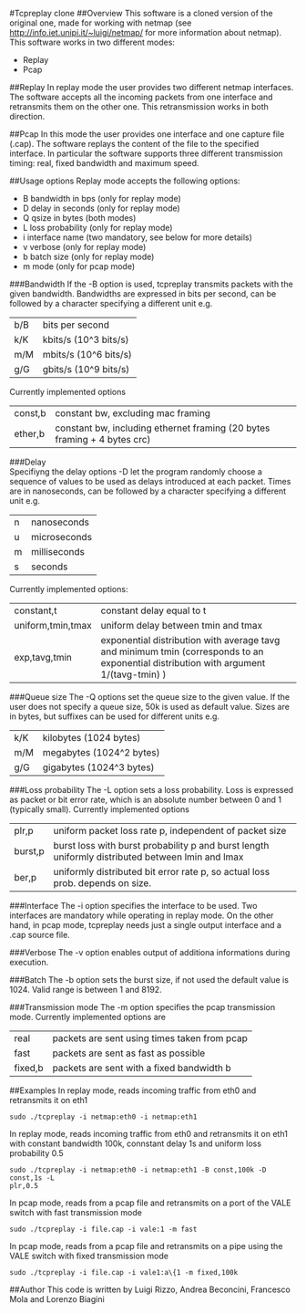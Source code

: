 #Tcpreplay clone
##Overview
This software is a cloned version of the original one, made for working with
netmap (see http://info.iet.unipi.it/~luigi/netmap/ for more information 
about netmap). 
This software works in two different modes:
* Replay
* Pcap

##Replay
In replay mode the user provides two different netmap interfaces.
The software accepts all the incoming packets from one interface and retransmits 
them on the other one. This retransmission works in both direction.

##Pcap
In this mode the user provides one interface and one capture file (.cap).
The software replays the content of the file to the specified interface. In
particular the software supports three different transmission timing: real, 
fixed bandwidth and maximum speed.

##Usage options
Replay mode accepts the following options:
* B	bandwidth in bps (only for replay mode)
* D	delay in seconds (only for replay mode)
* Q	qsize in bytes	(both modes)
* L	loss probability (only for replay mode)
* i	interface name (two mandatory, see below for more details)
* v	verbose	(only for replay mode)
* b	batch size	(only for replay mode)
* m mode	(only for pcap mode)

###Bandwidth
If the -B option is used, tcpreplay transmits packets with the given bandwidth.
Bandwidths are expressed in bits per second, can be followed by a
character specifying a different unit e.g.

<table>
<tr><td>b/B</td><td>bits per second</td></tr>
<tr><td>k/K</td><td>kbits/s (10^3 bits/s)</td></tr>
<tr><td>m/M</td><td>mbits/s (10^6 bits/s)</td></tr>
<tr><td>g/G</td><td>gbits/s (10^9 bits/s)</td></tr>
</table>

Currently implemented options

<table>
<tr><td>const,b</td><td>constant bw, excluding mac framing</td></tr>
<tr><td>ether,b</td><td>constant bw, including ethernet framing (20 bytes framing + 4 bytes crc)</td></tr>
</table>

###Delay			
Specifiyng the delay options -D let the program randomly choose a sequence of 
values to be used as delays introduced at each packet.
Times are in nanoseconds, can be followed by a character specifying
    a different unit e.g.

<table>
<tr><td>n</td><td>nanoseconds</td></tr>
<tr><td>u</td><td>microseconds</td></tr>
<tr><td>m</td><td>milliseconds</td></tr>
<tr><td>s</td><td>seconds</td></tr>
</table>

Currently implemented options:

<table>
<tr><td>constant,t</td><td>constant delay equal to t</td></tr>
<tr><td>uniform,tmin,tmax</td><td>uniform delay between tmin and tmax</td></tr>
<tr><td>exp,tavg,tmin</td><td>exponential distribution with average tavg and 
minimum tmin (corresponds to an exponential distribution with argument 1/(tavg-tmin) )</td></tr>
</table>

###Queue size
The -Q options set the queue size to the given value. If the user does not 
specify a queue size, 50k is used as default value.
Sizes are in bytes, but suffixes can be used for different units e.g.

<table>
<tr><td>k/K</td><td>kilobytes (1024 bytes)</td></tr>
<tr><td>m/M</td><td>megabytes (1024^2 bytes)</td></tr>
<tr><td>g/G</td><td>gigabytes (1024^3 bytes)</td></tr>
</table>

###Loss probability
The -L option sets a loss probability. Loss is expressed as packet or bit error 
rate, which is an absolute number between 0 and 1 (typically small).
Currently implemented options

<table>
<tr><td>plr,p</td><td>uniform packet loss rate p, independent of packet size</td></tr>
<tr><td>burst,p</td><td>burst loss with burst probability p and burst length uniformly distributed between lmin and lmax</td></tr>
<tr><td>ber,p</td><td>uniformly distributed bit error rate p, so actual loss prob. depends on size.</td></tr>
</table>

###Interface
The -i option specifies the interface to be used. Two interfaces are mandatory 
while operating in replay mode. On the other hand, in pcap mode, tcpreplay needs
just a single output interface and a .cap source file.

###Verbose
The -v option enables output of additiona informations during execution.

###Batch
The -b option sets the burst size, if not used the default value is 1024.
Valid range is between 1 and 8192.

###Transmission mode
The -m option specifies the pcap transmission mode.
Currently implemented options are

<table>
<tr><td>real</td><td>packets are sent using times taken from pcap</td></tr>
<tr><td>fast</td><td>packets are sent as fast as possible</td></tr>
<tr><td>fixed,b</td><td>packets are sent with a fixed bandwidth b</td></tr>
</table>

##Examples
In replay mode, reads incoming traffic from eth0 and retransmits it on eth1 
 ```
 sudo ./tcpreplay -i netmap:eth0 -i netmap:eth1
 ```
In replay mode, reads incoming traffic from eth0 and retransmits it on eth1 
with constant bandwidth 100k, connstant delay 1s and uniform loss probability 
0.5
 ```
 sudo ./tcpreplay -i netmap:eth0 -i netmap:eth1 -B const,100k -D const,1s -L 
 plr,0.5
 ```
In pcap mode, reads from a pcap file and retransmits on a port of the VALE 
switch with fast transmission mode
 ```
 sudo ./tcpreplay -i file.cap -i vale:1 -m fast
 ```
 In pcap mode, reads from a pcap file and retransmits on a pipe using the VALE 
switch with fixed transmission mode
 ```
 sudo ./tcpreplay -i file.cap -i vale1:a\{1 -m fixed,100k
 ```
 
##Author
This code is written by Luigi Rizzo, Andrea Beconcini, Francesco Mola and 
Lorenzo Biagini 
